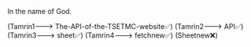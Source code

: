 In the name of God.




(Tamrin1---> The-API-of-the-TSETMC-website✅)
(Tamrin2---> API✅)
(Tamrin3---> sheet✅)
(Tamrin4---> fetchnew✅)
(Sheetnew❌)



